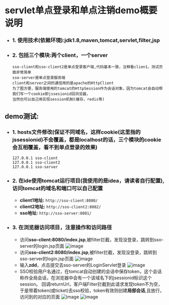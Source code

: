 # servlet单点登录和单点注销demo概要说明  
  - ### 1. 使用技术(依赖环境):jdk1.8,maven,tomcat,servlet,filter,jsp
  - ### 2. 包括三个模块:两个client，一个server  
    ```
    sso-client和sso-client2是单点登录客户端,代码基本一致，注释看clien1，测试页面非常简单  
    sso-server是单点登录服务端  
    client和server之间的通信用的是apache的HttpClient  
    为了图方便，服务端使用的tomcat的HttpSession作为会话对象，因为tomcat会自动帮我们写一个cookie即jssesionid回浏览器，  
    当然也可以自己用实现session机制(缓存，redis等)
    ```
## demo测试:  
  - ### 1. hosts文件修改(保证不同域名，这样cookie(这里指的jssessionid)不会覆盖，都是localhost的话，三个模块的cookie会互相覆盖，看不到单点登录的效果)
    ```
    127.0.0.1 sso-client  
    127.0.0.1 sso-client2   
    127.0.0.1 sso-server
    ```
  - ### 2. 在ide使用tomcat运行项目(我使用的是idea，请读者自行配置),访问tomcat的域名和端口可以自己配置   
      - **client1地址:**
      ```http://sso-client:8080/```
      - **client2地址:**
      ```http://sso-client2:8082/```
      - **sso地址:**
      ```http://sso-server:8081/```
  + ### 3. 在浏览器访问项目，注意操作和访问路径 
    - 访问**sso-client:8080/index.jsp**,被filter拦截，发现没登录，跳转到sso-server的login.jsp页面
    ![image](https://github.com/donglight/sso/wiki/client.jpg)
    - 访问**sso-client2:8080/index.jsp**,被filter拦截，发现没登录，跳转到sso-server的login.jsp页面
    ![image](https://github.com/donglight/sso/wiki/client2.jpg)
    - 输入**zdd**，点击提交去sso-server的LoginServlet登录
    ![image](https://github.com/donglight/sso/wiki/zdd.jpg)
    - SSO校验用户名通过，在tomcat自动创建的会话中保存token，这个会话称作全局会话，在浏览器中会有一个该域名下的jsessionid标识这个session。
    回调returnUrl，客户端Filter拦截到此请求发现token不为空，于是带着token(或ticket)去sso校验，token有效则创建**局部会话**,且放行，访问到的对应的页面
    ![image](https://github.com/donglight/sso/wiki/login.jpg)
    ![image](https://github.com/donglight/sso/wiki/login2.jpg)
